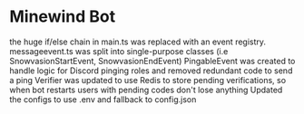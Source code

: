 # Minewind Bot
the huge if/else chain in main.ts was replaced with an event registry.
messageevent.ts was split into single-purpose classes (i.e SnowvasionStartEvent, SnowvasionEndEvent)
PingableEvent was created to handle logic for Discord pinging roles and removed redundant code to send a ping
Verifier was updated to use Redis to store pending verifications, so when bot restarts users with pending codes don't lose anything
Updated the configs to use .env and fallback to config.json

